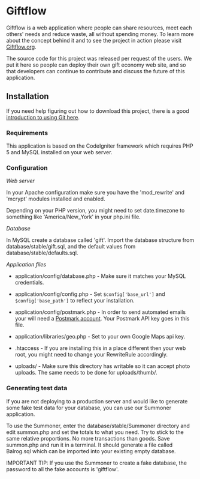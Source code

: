 # Giftflow

Giftflow is a web application where people can share resources, meet each others' needs and reduce waste, all without spending money. To learn more about the concept behind it and to see the project in action please visit [Giftflow.org](http://www.giftflow.org).

The source code for this project was released per request of the users. We put it here so people can deploy their own gift economy web site, and so that developers can continue to contribute and discuss the future of this application.


## Installation

If you need help figuring out how to download this project, there is a good [introduction to using Git here](http://learn.github.com/). 

### Requirements

This application is based on the CodeIgniter framework which requires PHP 5 and MySQL installed on your web server.

### Configuration

*Web server*

In your Apache configuration make sure you have the 'mod_rewrite' and 'mcrypt' modules installed and enabled.

Depending on your PHP version, you might need to set date.timezone to something like 'America/New_York' in your php.ini file.

*Database*

In MySQL create a database called 'gift'. Import the database structure from database/stable/gift.sql, and the default values from database/stable/defaults.sql.

*Application files*

* application/config/database.php - Make sure it matches your MySQL credentials.

* application/config/config.php - Set `$config['base_url']` and `$config['base_path']` to reflect your installation.

* application/config/postmark.php - In order to send automated emails your will need a [Postmark account](http://postmarkapp.com/). Your Postmark API key goes in this file.

* application/libraries/geo.php - Set to your own Google Maps api key.

* .htaccess - If you are installing this in a place different then your web root, you might need to change your RewriteRule accordingly.

* uploads/ - Make sure this directory has writable so it can accept photo uploads. The same needs to be done for uploads/thumb/.

### Generating test data

If you are not deploying to a production server and would like to generate some fake test data for your database, you can use our Summoner application.

To use the Summoner, enter the database/stable/Summoner directory and edit summon.php and set the totals to what you need. Try to stick to the same relative proportions. No more transactions than goods. Save summon.php and run it in a terminal. It should generate a file called Balrog.sql which can be imported into your existing empty database.

IMPORTANT TIP: If you use the Summoner to create a fake database, the password to all the fake accounts is 'giftflow'.


